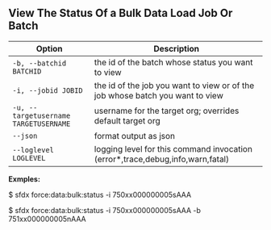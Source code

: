 ## View The Status Of a Bulk Data Load Job Or Batch



Option | Description
--- | --- 
```-b, --batchid BATCHID``` | the id of the batch whose status you want to view
```-i, --jobid JOBID``` | the id of the job you want to view or of the job whose batch you want to view
```-u, --targetusername TARGETUSERNAME``` | username for the target org; overrides default target org
```--json``` | format output as json
```--loglevel LOGLEVEL``` | logging level for this command invocation (error*,trace,debug,info,warn,fatal)


__Exmples:__ 

$ sfdx force:data:bulk:status -i 750xx000000005sAAA

$ sfdx force:data:bulk:status -i 750xx000000005sAAA -b 751xx000000005nAAA


